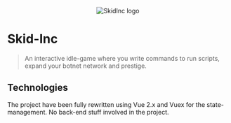 <p align="center">
  <img src="https://i.imgur.com/nG9b4p1.png" alt="SkidInc logo">
</p>

# Skid-Inc

> An interactive idle-game where you write commands to run scripts, expand your botnet network and prestige.

## Technologies

The project have been fully rewritten using Vue 2.x and Vuex for the state-management. No back-end stuff involved in the project.
